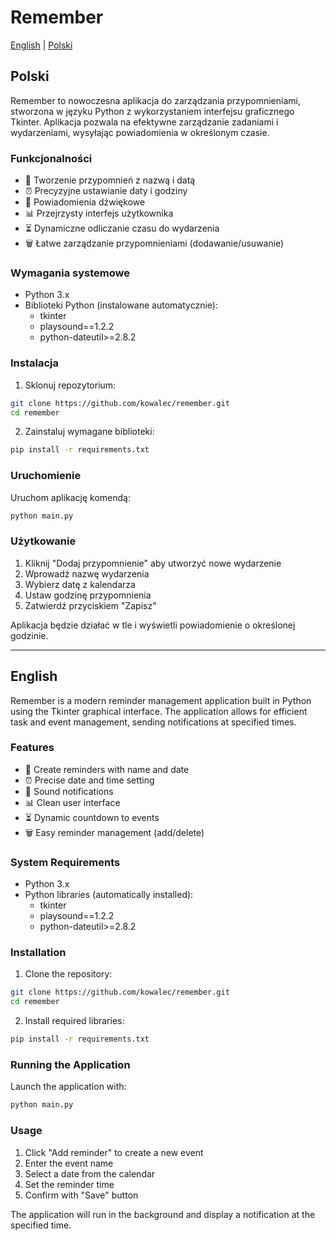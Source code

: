  # Remember

[English](#english) | [Polski](#polski)

## Polski

Remember to nowoczesna aplikacja do zarządzania przypomnieniami, stworzona w języku Python z wykorzystaniem interfejsu graficznego Tkinter. Aplikacja pozwala na efektywne zarządzanie zadaniami i wydarzeniami, wysyłając powiadomienia w określonym czasie.

### Funkcjonalności

- 🎯 Tworzenie przypomnień z nazwą i datą
- ⏰ Precyzyjne ustawianie daty i godziny
- 🔔 Powiadomienia dźwiękowe
- 📊 Przejrzysty interfejs użytkownika
- ⏳ Dynamiczne odliczanie czasu do wydarzenia
- 🗑️ Łatwe zarządzanie przypomnieniami (dodawanie/usuwanie)

### Wymagania systemowe

- Python 3.x
- Biblioteki Python (instalowane automatycznie):
  - tkinter
  - playsound==1.2.2
  - python-dateutil>=2.8.2

### Instalacja

1. Sklonuj repozytorium:
```bash
git clone https://github.com/kowalec/remember.git
cd remember
```

2. Zainstaluj wymagane biblioteki:
```bash
pip install -r requirements.txt
```

### Uruchomienie

Uruchom aplikację komendą:
```bash
python main.py
```

### Użytkowanie

1. Kliknij "Dodaj przypomnienie" aby utworzyć nowe wydarzenie
2. Wprowadź nazwę wydarzenia
3. Wybierz datę z kalendarza
4. Ustaw godzinę przypomnienia
5. Zatwierdź przyciskiem "Zapisz"

Aplikacja będzie działać w tle i wyświetli powiadomienie o określonej godzinie.

---

## English

Remember is a modern reminder management application built in Python using the Tkinter graphical interface. The application allows for efficient task and event management, sending notifications at specified times.

### Features

- 🎯 Create reminders with name and date
- ⏰ Precise date and time setting
- 🔔 Sound notifications
- 📊 Clean user interface
- ⏳ Dynamic countdown to events
- 🗑️ Easy reminder management (add/delete)

### System Requirements

- Python 3.x
- Python libraries (automatically installed):
  - tkinter
  - playsound==1.2.2
  - python-dateutil>=2.8.2

### Installation

1. Clone the repository:
```bash
git clone https://github.com/kowalec/remember.git
cd remember
```

2. Install required libraries:
```bash
pip install -r requirements.txt
```

### Running the Application

Launch the application with:
```bash
python main.py
```

### Usage

1. Click "Add reminder" to create a new event
2. Enter the event name
3. Select a date from the calendar
4. Set the reminder time
5. Confirm with "Save" button

The application will run in the background and display a notification at the specified time.